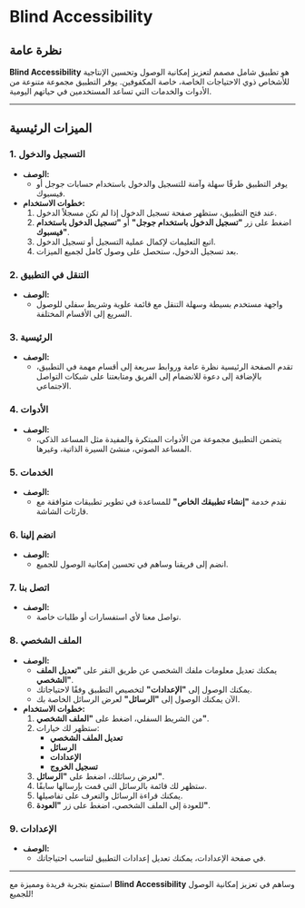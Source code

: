 # Blind Accessibility

## نظرة عامة

**Blind Accessibility** هو تطبيق شامل مصمم لتعزيز إمكانية الوصول وتحسين الإنتاجية للأشخاص ذوي الاحتياجات الخاصة، خاصة المكفوفين. يوفر التطبيق مجموعة متنوعة من الأدوات والخدمات التي تساعد المستخدمين في حياتهم اليومية.

---

## الميزات الرئيسية

### 1. التسجيل والدخول

- **الوصف:**
  - يوفر التطبيق طرقًا سهلة وآمنة للتسجيل والدخول باستخدام حسابات جوجل أو فيسبوك.
- **خطوات الاستخدام:**
  1. عند فتح التطبيق، ستظهر صفحة تسجيل الدخول إذا لم تكن مسجلاً الدخول.
  2. اضغط على زر **"تسجيل الدخول باستخدام جوجل"** أو **"تسجيل الدخول باستخدام فيسبوك"**.
  3. اتبع التعليمات لإكمال عملية التسجيل أو تسجيل الدخول.
  4. بعد تسجيل الدخول، ستحصل على وصول كامل لجميع الميزات.

### 2. التنقل في التطبيق

- **الوصف:**
  - واجهة مستخدم بسيطة وسهلة التنقل مع قائمة علوية وشريط سفلي للوصول السريع إلى الأقسام المختلفة.

### 3. الرئيسية

- **الوصف:**
  - تقدم الصفحة الرئيسية نظرة عامة وروابط سريعة إلى أقسام مهمة في التطبيق، بالإضافة إلى دعوة للانضمام إلى الفريق ومتابعتنا على شبكات التواصل الاجتماعي.

### 4. الأدوات

- **الوصف:**
  - يتضمن التطبيق مجموعة من الأدوات المبتكرة والمفيدة مثل المساعد الذكي، المساعد الصوتي، منشئ السيرة الذاتية، وغيرها.

### 5. الخدمات

- **الوصف:**
  - نقدم خدمة **"إنشاء تطبيقك الخاص"** للمساعدة في تطوير تطبيقات متوافقة مع قارئات الشاشة.

### 6. انضم إلينا

- **الوصف:**
  - انضم إلى فريقنا وساهم في تحسين إمكانية الوصول للجميع.

### 7. اتصل بنا

- **الوصف:**
  - تواصل معنا لأي استفسارات أو طلبات خاصة.

### 8. الملف الشخصي

- **الوصف:**
  - يمكنك تعديل معلومات ملفك الشخصي عن طريق النقر على **"تعديل الملف الشخصي"**.
  - يمكنك الوصول إلى **"الإعدادات"** لتخصيص التطبيق وفقًا لاحتياجاتك.
  - الآن يمكنك الوصول إلى **"الرسائل"** لعرض الرسائل الخاصة بك.
- **خطوات الاستخدام:**
  1. من الشريط السفلي، اضغط على **"الملف الشخصي"**.
  2. ستظهر لك خيارات:
     - **تعديل الملف الشخصي**
     - **الرسائل**
     - **الإعدادات**
     - **تسجيل الخروج**
  3. لعرض رسائلك، اضغط على **"الرسائل"**.
  4. ستظهر لك قائمة بالرسائل التي قمت بإرسالها سابقًا.
  5. يمكنك قراءة الرسائل والتعرف على تفاصيلها.
  6. للعودة إلى الملف الشخصي، اضغط على زر **"العودة"**.

### 9. الإعدادات

- **الوصف:**
  - في صفحة الإعدادات، يمكنك تعديل إعدادات التطبيق لتناسب احتياجاتك.

---

استمتع بتجربة فريدة ومميزة مع **Blind Accessibility** وساهم في تعزيز إمكانية الوصول للجميع!